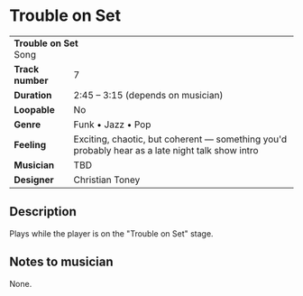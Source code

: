 # Trouble on Set
<table>
  <tbody>
    <tr>
      <td colspan="2">
        <b>Trouble on Set</b>
        <section>Song</section>
      </td>
    </tr>
    <tr>
      <td>
        <b>Track number</b>
      </td>
      <td>7</td>
    </tr>
    <tr>
      <td>
        <b>Duration</b>
      </td>
      <td>2:45 – 3:15 (depends on musician)</td>
    </tr>
    <tr>
      <td>
        <b>Loopable</b>
      </td>
      <td>No</td>
    </tr>
    <tr>
      <td>
        <b>Genre</b>
      </td>
      <td>Funk • Jazz • Pop</td>
    </tr>
    <tr>
      <td>
        <b>Feeling</b>
      </td>
      <td>Exciting, chaotic, but coherent — something you'd probably hear as a late night talk show intro</td>
    </tr>
    <tr>
      <td>
        <b>Musician</b>
      </td>
      <td>TBD</td>
    </tr>
    <tr>
      <td>
        <b>Designer</b>
      </td>
      <td>Christian Toney</td>
    </tr>
  </tbody>
<table>

## Description
Plays while the player is on the "Trouble on Set" stage.

## Notes to musician
None.